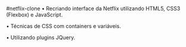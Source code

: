 #netflix-clone
• Recriando interface da Netflix utilizando HTML5, CSS3 (Flexbox) e JavaScript. 

• Técnicas de CSS com containers e variáveis.

• Utilizando plugins JQuery.
